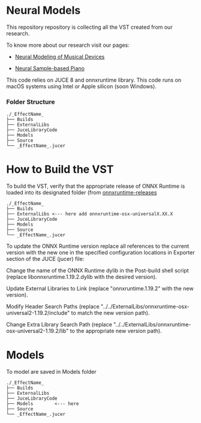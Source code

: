 # Neural Models

This repository repository is collecting all the VST created from our research.

To know more about our research visit our pages:

- [Neural Modeling of Musical Devices](https://riccardovib.github.io/)

- [Neural Sample-based Piano](https://riccardovib.github.io/NeuralSample-basedPiano_pages/)


This code relies on JUCE 8 and onnxruntime library. This code runs on macOS systems using Intel or Apple silicon (soon Windows).


### Folder Structure

```
./_EffectName_
├── Builds
├── ExternalLibs
├── JuceLibraryCode
├── Models
├── Source
└── _EffectName_.jucer
```

# How to Build the VST

To build the VST, verify that the appropriate release of ONNX Runtime is loaded into its designated folder (from [onnxruntime-releases](https://github.com/microsoft/onnxruntime/releases)
```
./_EffectName_
├── Builds
├── ExternalLibs <--- here add onnxruntime-osx-universalX.XX.X
├── JuceLibraryCode
├── Models
├── Source
└── _EffectName_.jucer
```

To update the ONNX Runtime version replace all references to the current version with the new one in the specified configuration locations in Exporter section of the JUCE (jucer) file:

Change the name of the ONNX Runtime dylib in the Post-build shell script (replace libonnxruntime.1.19.2.dylib with the desired version).

Update External Libraries to Link (replace "onnxruntime.1.19.2" with the new version).

Modify Header Search Paths (replace "../../ExternalLibs/onnxruntime-osx-universal2-1.19.2/include" to match the new version path).

Change Extra Library Search Path (replace "../../ExternalLibs/onnxruntime-osx-universal2-1.19.2/lib" to the appropriate new version path).

# Models

To model are saved in Models folder
```
./_EffectName_
├── Builds
├── ExternalLibs 
├── JuceLibraryCode
├── Models        <--- here
├── Source
└── _EffectName_.jucer
```
